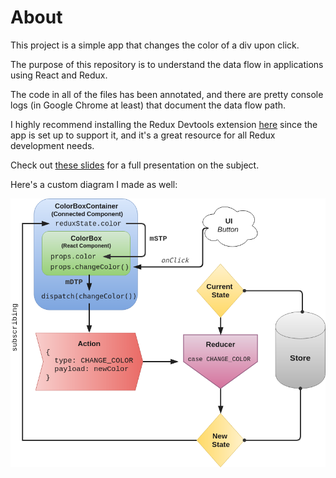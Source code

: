 # About

This project is a simple app that changes the color of a div upon click.

The purpose of this repository is to understand the data flow in applications using React and Redux.

The code in all of the files has been annotated, and there are pretty console logs (in Google Chrome at least) that document the data flow path.

I highly recommend installing the Redux Devtools extension [here](https://chrome.google.com/webstore/detail/redux-devtools/lmhkpmbekcpmknklioeibfkpmmfibljd?hl=en) since the app is set up to support it, and it's a great resource for all Redux development needs.

Check out [these slides](https://slides.com/hueter/redux-with-react/) for a full presentation on the subject.

Here's a custom diagram I made as well:

![Data Flow Diagram](./diagram.png)

